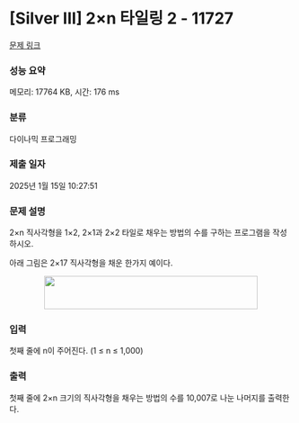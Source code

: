 # [Silver III] 2×n 타일링 2 - 11727 

[문제 링크](https://www.acmicpc.net/problem/11727) 

### 성능 요약

메모리: 17764 KB, 시간: 176 ms

### 분류

다이나믹 프로그래밍

### 제출 일자

2025년 1월 15일 10:27:51

### 문제 설명

<p style="user-select: auto !important;">2×n 직사각형을 1×2, 2×1과 2×2 타일로 채우는 방법의 수를 구하는 프로그램을 작성하시오.</p>

<p style="user-select: auto !important;">아래 그림은 2×17 직사각형을 채운 한가지 예이다.</p>

<p style="text-align: center; user-select: auto !important;"><img alt="" src="https://www.acmicpc.net/upload/images/t2n2122.gif" style="height: 59px; width: 380px; user-select: auto !important;"></p>

### 입력 

 <p style="user-select: auto !important;">첫째 줄에 n이 주어진다. (1 ≤ n ≤ 1,000)</p>

### 출력 

 <p style="user-select: auto !important;">첫째 줄에 2×n 크기의 직사각형을 채우는 방법의 수를 10,007로 나눈 나머지를 출력한다.</p>

